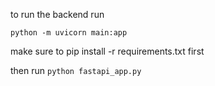 to run the backend run

```python -m uvicorn main:app```

make sure to pip install -r requirements.txt first

then run ```python fastapi_app.py```
